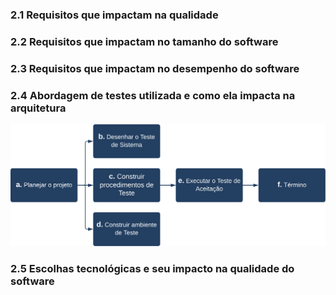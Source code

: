 ### 2.1 Requisitos que impactam na qualidade

### 2.2 Requisitos que impactam no tamanho do software

### 2.3 Requisitos que impactam no desempenho do software

### 2.4 Abordagem de testes utilizada e como ela impacta na arquitetura

![Ciclo de Vida dos Testes](asset_tests_lifecycle_diagram.png "Ciclo de Vida dos Testes")

### 2.5 Escolhas tecnológicas e seu impacto na qualidade do software
